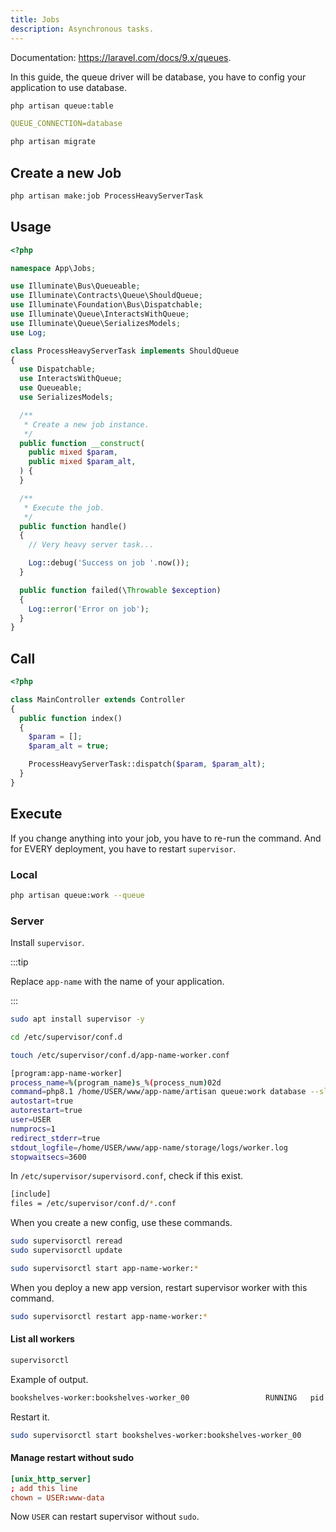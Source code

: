 ```yaml
---
title: Jobs
description: Asynchronous tasks.
---
```


Documentation: <https://laravel.com/docs/9.x/queues>.

In this guide, the queue driver will be database, you have to config your application to use database.

```bash
php artisan queue:table
```

```yml title=".env"
QUEUE_CONNECTION=database
```

```bash
php artisan migrate
```

## Create a new Job

```bash
php artisan make:job ProcessHeavyServerTask
```

## Usage

```php title="app/Jobs/ProcessHeavyServerTask.php"
<?php

namespace App\Jobs;

use Illuminate\Bus\Queueable;
use Illuminate\Contracts\Queue\ShouldQueue;
use Illuminate\Foundation\Bus\Dispatchable;
use Illuminate\Queue\InteractsWithQueue;
use Illuminate\Queue\SerializesModels;
use Log;

class ProcessHeavyServerTask implements ShouldQueue
{
  use Dispatchable;
  use InteractsWithQueue;
  use Queueable;
  use SerializesModels;

  /**
   * Create a new job instance.
   */
  public function __construct(
    public mixed $param,
    public mixed $param_alt,
  ) {
  }

  /**
   * Execute the job.
   */
  public function handle()
  {
    // Very heavy server task...

    Log::debug('Success on job '.now());
  }

  public function failed(\Throwable $exception)
  {
    Log::error('Error on job');
  }
}
```

## Call

```php title="app/Http/Controller/MainController.php"
<?php

class MainController extends Controller
{
  public function index()
  {
    $param = [];
    $param_alt = true;

    ProcessHeavyServerTask::dispatch($param, $param_alt);
  }
}
```

## Execute

If you change anything into your job, you have to re-run the command. And for EVERY deployment, you have to restart `supervisor`.

### Local

```bash
php artisan queue:work --queue
```

### Server

Install `supervisor`.

:::tip

Replace `app-name` with the name of your application.

:::

```bash
sudo apt install supervisor -y
```

```bash
cd /etc/supervisor/conf.d
```

```bash
touch /etc/supervisor/conf.d/app-name-worker.conf
```

```bash title="/etc/supervisor/conf.d/app-name-worker.conf"
[program:app-name-worker]
process_name=%(program_name)s_%(process_num)02d
command=php8.1 /home/USER/www/app-name/artisan queue:work database --sleep=3 --tries=3
autostart=true
autorestart=true
user=USER
numprocs=1
redirect_stderr=true
stdout_logfile=/home/USER/www/app-name/storage/logs/worker.log
stopwaitsecs=3600
```

In `/etc/supervisor/supervisord.conf`, check if this exist.

```bash title="/etc/supervisor/supervisord.conf"
[include]
files = /etc/supervisor/conf.d/*.conf
```

When you create a new config, use these commands.

```bash
sudo supervisorctl reread 
sudo supervisorctl update
```

```bash
sudo supervisorctl start app-name-worker:*
```

When you deploy a new app version, restart supervisor worker with this command.

```bash
sudo supervisorctl restart app-name-worker:*
```

#### List all workers

```bash
supervisorctl
```

Example of output.

```bash
bookshelves-worker:bookshelves-worker_00                 RUNNING   pid 40598, uptime 0:03:30
```

Restart it.

```bash
sudo supervisorctl start bookshelves-worker:bookshelves-worker_00
```

#### Manage restart without sudo

```conf title="/etc/supervisor/supervisord.conf"
[unix_http_server]
; add this line
chown = USER:www-data
```

Now `USER` can restart supervisor without `sudo`.
